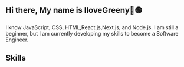 ## Hi there, My name is IloveGreeny🧶🟢

I know JavaScript, CSS, HTML,React.js,Next.js, and Node.js. I am still a beginner, but I am currently developing my skills to become a Software Engineer.

## Skills

